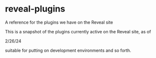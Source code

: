 # reveal-plugins
A reference for the plugins we have on the Reveal site

This is a snapshot of the plugins currently active on the Reveal site, as of

2/26/24


suitable for putting on development environments and so forth.
